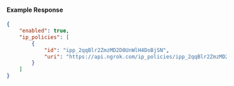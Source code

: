 <!-- Code generated for API Clients. DO NOT EDIT. -->

#### Example Response

```json
{
	"enabled": true,
	"ip_policies": [
		{
			"id": "ipp_2qqBlr2ZmzMD2D0UnWlH4DoBjSN",
			"uri": "https://api.ngrok.com/ip_policies/ipp_2qqBlr2ZmzMD2D0UnWlH4DoBjSN"
		}
	]
}
```
